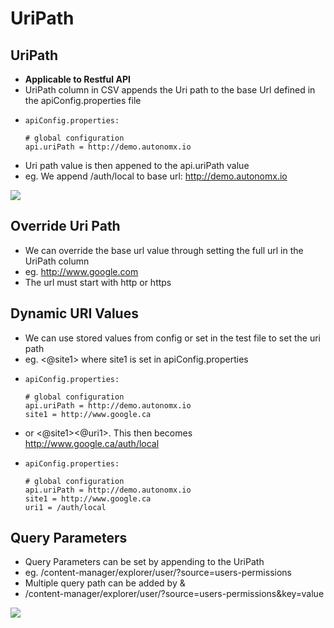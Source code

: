 # UriPath

## UriPath

* **Applicable to Restful API**
* UriPath column in CSV appends the Uri path to the base Url defined in the apiConfig.properties file
* ```
  apiConfig.properties:

  # global configuration
  api.uriPath = http://demo.autonomx.io
  ```
* Uri path value is then appened to the api.uriPath value
* eg. We append /auth/local to base url: http://demo.autonomx.io

![](<../../.gitbook/assets/image (87).png>)

## Override Uri Path

* We can override the base url value through setting the full url in the UriPath column
* eg. http://www.google.com
* The url must start with http or https

## Dynamic URI Values

* We can use stored values from config or set in the test file to set the uri path
* eg. <@site1> where site1 is set in apiConfig.properties
* ```
  apiConfig.properties:

  # global configuration
  api.uriPath = http://demo.autonomx.io
  site1 = http://www.google.ca
  ```
* or <@site1><@uri1>. This then becomes http://www.google.ca/auth/local
* ```
  apiConfig.properties:

  # global configuration
  api.uriPath = http://demo.autonomx.io
  site1 = http://www.google.ca
  uri1 = /auth/local    
  ```

## Query Parameters

* Query Parameters can be set by appending to the UriPath&#x20;
* eg. /content-manager/explorer/user/?source=users-permissions
* Multiple query path can be added by &&#x20;
* /content-manager/explorer/user/?source=users-permissions\&key=value

![](<../../.gitbook/assets/image (89).png>)
